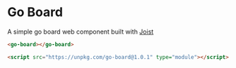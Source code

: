 # Go Board

A simple go board web component built with [Joist](https://github.com/joist-framework/joist)

```html
<go-board></go-board>

<script src="https://unpkg.com/go-board@1.0.1" type="module"></script>
```
